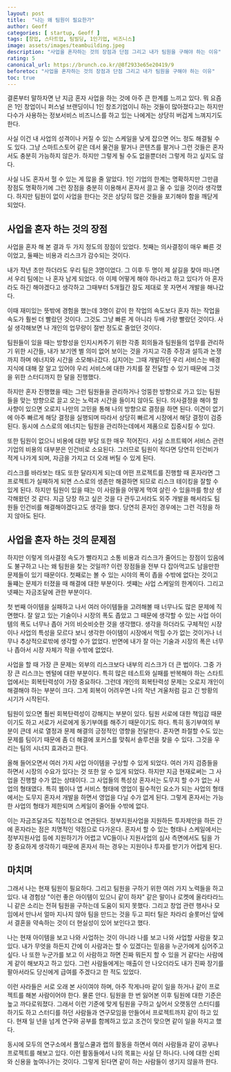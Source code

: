 ```yaml
---
layout: post
title:  "나는 왜 팀원이 필요한가"
author: Geoff
categories: [ startup, Geoff ]
tags: [창업, 스타트업, 팀빌딩, 1인기업, 비즈니스]
image: assets/images/teambuilding.jpeg
description: "사업을 혼자하는 것의 장점과 단점 그리고 내가 팀원을 구해야 하는 이유"
rating: 5
canonical_url: https://brunch.co.kr/@8f2933e65e20419/9
beforetoc: "사업을 혼자하는 것의 장점과 단점 그리고 내가 팀원을 구해야 하는 이유"
toc: true
---
```

결론부터 말하자면 난 지금 혼자 사업을 하는 것에 아주 큰 한계를 느끼고 있다. 뭐 요즘은 1인 창업이니 퍼스널 브랜딩이니 1인 창조기업이니 하는 것들이 많아졌다고는 하지만 다수가 사용하는 정보서비스 비즈니스를 하고 있는 나에게는 상당히 버겁게 느껴지기도 한다.  



사실 이건 내 사업의 성격이나 커질 수 있는 스케일을 낮게 잡으면 어느 정도 해결될 수도 있다. 그냥 스마트스토어 같은 데서 물건을 팔거나 콘텐츠를 팔거나 그런 것들은 혼자서도 충분히 가능하지 않은가. 하지만 그렇게 될 수도 없을뿐더러 그렇게 하고 싶지도 않다.



사실 나도 혼자서 헐 수 있는 게 많을 줄 알았다. 1인 기업의 한계는 명확하지만 그만큼 장점도 명확하기에 그런 장점을 충분히 이용해서 혼자서 끌고 올 수 있을 것이라 생각했다. 하지만 팀원이 없이 사업을 한다는 것은 상당히 많은 것들을 포기해야 함을 깨닫게 되었다.



## 사업을 혼자 하는 것의 장점
사업을 혼자 해 본 결과 두 가지 정도의 장점이 있었다. 첫째는 의사결정이 매우 빠른 것이었고, 둘째는 비용과 리스크가 감수되는 것이다.



내가 작년 초만 하더라도 우리 팀은 3명이었다. 그 이후 두 명이 제 살길을 찾아 떠나면서 우리 팀에는 나 혼자 남게 되었다. 아 이제 어떻게 해야 하나라고 하고 있다가 아 혼자라도 하긴 해야겠다고 생각하고 그때부터 5개월간 잠도 제대로 못 자면서 개발을 해나갔다. 



이때 재미있는 뜻밖에 경험을 했는데 3명이 같이 한 작업의 속도보다 혼자 하는 작업을 속도가 훨씬 더 빨랐던 것이다. 그것도 그냥 빠른 게 아니라 두배 가량 빨랐던 것이다. 사실 생각해보면 나 개인의 업무량이 절반 정도로 줄었던 것이다.  



팀원들이 있을 때는 방향성을 인지시켜주기 위한 각종 회의들과 팀원들의 업무를 관리하기 위한 시간들, 내가 보기엔 별 의미 없어 보이는 것을 가지고 각종 주장과 설득과 논쟁까지 하며 에너지와 시간을 소모해나갔다. 심지어는 그때 개발하던 우리 서비스는 배경지식에 대해 잘 알고 있어야 우리 서비스에 대한 가치를 잘 전달할 수 있기 때문에 그것을 위한 스터디까지 한 달을 진행했다. 



하지만 혼자 진행했을 때는 그런 팀원들을 관리하거나 엉뚱한 방향으로 가고 있는 팀원들을 맞는 방향으로 끌고 오는 노력과 시간을 들이지 않아도 된다. 의사결정을 해야 할 사향이 있으면 오로지 나만의 고민을 통해 나의 방향으로 결정을 하면 된다. 이견이 없기에 아주 빠르게 해당 결정을 실행되며 따라서 상당히 빠르게 시장에서 해당 결정이 검증된다. 동시에 스스로의 에너지는 팀원을 관리하는데에서 제품으로 집중시킬 수 있다.



또한 팀원이 없으니 비용에 대한 부담 또한 매우 적어진다. 사실 소프트웨어 서비스 관련 기업의 비용의 대부분은 인건비로 소요된다. 그러므로 팀원이 적다면 당연히 인건비가 적게 나가게 되며, 자금을 가지고 더 오래 버틸 수 있게 된다.  



리스크를 바라보는 태도 또한 달라지게 되는데 어떤 프로젝트를 진행할 때 혼자라면 그 프로젝트가 실패하게 되면 스스로의 생존만 해결하면 되므로 리스크 테이킹을 잘할 수 있게 된다. 하지만 팀원이 있을 때는 이 사람들을 어떻게 먹여 살린 수 있을까를 항상 생각해왔던 것 같다. 지금 당장 하고 싶은 것을 다 관두고서라도 외주 개발을 해서라도 팀원들 인건비를 해결해야겠다고도 생각을 했다. 당연히 혼자인 경우에는 그런 걱정을 하지 않아도 된다. 



## 사업을 혼자 하는 것의 문제점
하지만 이렇게 의사결정 속도가 빨라지고 소통 비용과 리스크가 줄어드는 장점이 있음에도 불구하고 나는 왜 팀원을 찾는 것일까? 이런 장점들을 전부 다 잡아먹고도 남을만한 문제들이 있기 때문이다. 첫째로는 볼 수 있는 시야의 폭이 좁을 수밖에 없다는 것이고 둘쨰는 문제가 터졌을 때 해결에 대한 부분이다. 셋쨰는 사업 스케일의 한계이다. 그리고 넷째는 자금조달에 관한 부분이다.



첫 번째 아이템을 실패하고 나서 여러 아이템들을 고려해볼 때 너무나도 많은 문제에 직면했다. 잘 알고 있는 기술이나 시장의 폭도 좁았고 그 때문에 생각할 수 있는 사업 아이템의 폭도 너무나 좁아 거의 비슷비슷한 것을 생각했다. 생각을 하더라도 구체적인 시장이나 사업의 특성을 모르다 보니 생각한 아이템이 시장에서 먹힐 수가 없는 것이거나 너무나 추상적으로밖에 생각할 수가 없었다. 반면에 내가 잘 아는 기술과 시장의 폭은 너무나 좁아서 시장 자체가 작을 수밖에 없었다.



사업을 할 때 가장 큰 문제는 외부의 리스크보다 내부의 리스크가 더 큰 법이다. 그중 가장 큰 리스크는 멘털에 대한 부분이다. 특히 많은 테스트와 실패를 반복해야 하는 스타트업에서는 회복탄력성이 가장 중요하다. 그런데 개인의 회복탄력성 문제는 오로지 개인이 해결해야 하는 부분이 크다. 그게 회복이 어려우면 나의 작년 겨울처럼 길고 긴 방황의 시기가 시작된다. 



팀원이 있으면 훨씬 회복탄력성이 강해지는 부분이 있다. 팀원 서로에 대한 책임감 때문이기도 하고 서로가 서로에게 동기부여를 해주기 때문이기도 하다. 특히 동기부여의 부분이 큰데 서로 열정과 문제 해결의 긍정적인 영향을 전달한다. 혼자면 좌절할 수도 있는 문제를 팀이기 때문에 좀 더 해결에 포커스를 맞춰서 솔루션을 찾을 수 있다. 그것을 우리는 팀의 시너지 효과라고 한다.



올해 들어오면서 여러 가지 사업 아이템을 구상할 수 있게 되었다. 여러 가지 검증들을 하면서 시장의 수요가 있다는 것 또한 알 수 있게 되었다. 하지만 지금 현재로써는 그 사업을 진행할 수가 없는 상태이다. 그 사업들의 특성상 혼자서는 도무지 할 수가 없는 사업의 형태였다. 특히 웹이나 앱 서비스 형태에 영업이 필수적인 요소가 되는 사업의 형태에서는 도무지 혼자서 개발을 하면서 영업을 다닐 수가 없게 된다. 그렇게 혼자서는 가능한 사업의 형태가 제한되며 스케일이 줄어들 수밖에 없다. 



이는 자금조달과도 직접적으로 연관된다. 정부지원사업을 지원하든 투자제안을 하든 간에 혼자라는 점은 치명적인 약점으로 다가온다. 혼자서 할 수 있는 형태나 스케일에서는 정부지원사업 등에 지원하기가 어렵고 VC들이나 지원사업의 심사 측면에서도 팀을 가장 중요하게 생각하기 때문에 혼자서 하는 경우는 지원이나 투자를 받기가 어럽게 된다.



## 마치며
그래서 나는 현재 팀원이 필요하다. 그리고 팀원을 구하기 위한 여러 가지 노력들을 하고 있다. 내 경험상 "이런 좋은 아이템이 있으니 같이 하자" 같은 말이나 로켓에 올라타라느니 같은 소리는 전혀 팀원을 구하는데 도움이 되지 못했다. 그리고 창업 관련 행사나 모임에서 만나서 얼마 지나지 않아 팀을 만드는 것을 두고 피터 틸은 차라리 슬롯머신 앞에서 결혼을 약속하는 것이 더 현실성이 있어 보인다고 했다.



나는 현재 아이템을 보고 나와 사업하는 것이 아니라 나를 보고 나와 사업할 사람을 찾고 있다. 내가 무엇을 하든지 간에 이 사람과는 할 수 있겠다는 믿음을 누군가에게 심어주고 싶다. 나 또한 누군가를 보고 이 사람하고 하면 진짜 뭐든지 할 수 있을 거 같다는 사람에게 같이 해보자고 하고 있다. 그런 사람들에게는 매출이 안 나오더라도 내가 진짜 장기를 팔아서라도 당신에게 급여를 주겠다고 한 적도 있었다.



이런 사라들은 서로 오래 본 사이여야 하며, 아주 작게나마 같이 일을 하거나 같이 프로젝트를 해본 사람이어야 한다. 물론 안다. 팀원을 한 번 잃어본 이후 팀원에 대한 기준은 높고 까다로워졌다. 그래서 이런 기준에 맞게 팀원을 구하고 싶어서 오랫동안 스터디를 하기도 하고 스터디를 하던 사람들과 연구모임을 만들어서 프로젝트까지 같이 하고 있다. 현재 일 년을 넘게 연구와 공부를 함께하고 있고 조건이 맞으면 같이 일을 하지고 했다.  



동시에 모두의 연구소에서 풀잎스쿨과 랩의 활동을 하면서 여러 사람들과 같이 공부나 프로젝트를 해보고 있다. 이런 활동들에서 나의 목표는 사실 단 하나다. 나에 대한 신뢰와 신용을 높여나가는 것이다. 그렇게 된다면 같이 하는 사람들이 생기지 않을까 한다.
